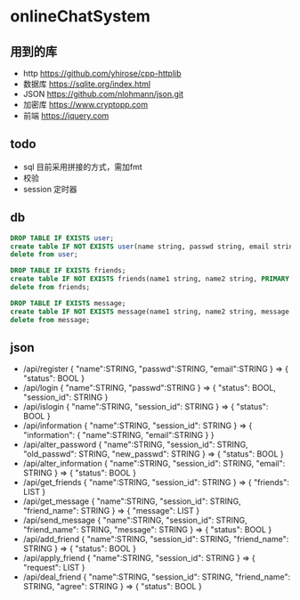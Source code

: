 # onlineChatSystem

## 用到的库

* http <https://github.com/yhirose/cpp-httplib>
* 数据库 <https://sqlite.org/index.html>
* JSON <https://github.com/nlohmann/json.git>
* 加密库 <https://www.cryptopp.com>
* 前端 <https://jquery.com>

## todo

* sql 目前采用拼接的方式，需加fmt
* 校验
* session 定时器

## db 

```sql
DROP TABLE IF EXISTS user;
create table IF NOT EXISTS user(name string, passwd string, email string, PRIMARY KEY (name));
delete from user;

DROP TABLE IF EXISTS friends;
create table IF NOT EXISTS friends(name1 string, name2 string, PRIMARY KEY (name1, name2));
delete from friends;

DROP TABLE IF EXISTS message;
create table IF NOT EXISTS message(name1 string, name2 string, message string);
delete from message;
```

## json

* /api/register { "name":STRING, "passwd":STRING, "email":STRING } => { "status": BOOL }
* /api/login { "name":STRING, "passwd":STRING } => { "status": BOOL, "session_id": STRING }
* /api/islogin { "name":STRING, "session_id": STRING } => { "status": BOOL }
* /api/information { "name":STRING, "session_id": STRING } => { "information": { "name":STRING, "email":STRING } }
* /api/alter_password { "name":STRING, "session_id": STRING, "old_passwd": STRING, "new_passwd": STRING } => { "status": BOOL }
* /api/alter_information { "name":STRING, "session_id": STRING, "email": STRING } => { "status": BOOL }
* /api/get_friends { "name":STRING, "session_id": STRING } => { "friends": LIST }
* /api/get_message { "name":STRING, "session_id": STRING, "friend_name": STRING } => { "message": LIST }
* /api/send_message { "name":STRING, "session_id": STRING, "friend_name": STRING, "message": STRING } => { "status": BOOL }
* /api/add_friend { "name":STRING, "session_id": STRING, "friend_name": STRING } => { "status": BOOL }
* /api/apply_friend { "name":STRING, "session_id": STRING } => { "request": LIST }
* /api/deal_friend { "name":STRING, "session_id": STRING, "friend_name": STRING, "agree": STRING } => { "status": BOOL }